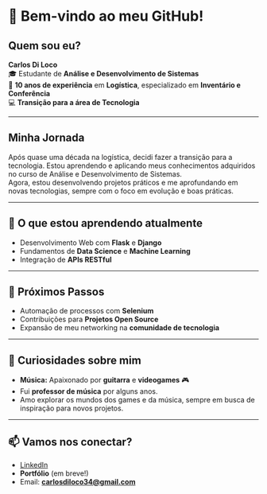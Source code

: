 # 👋 **Bem-vindo ao meu GitHub!**

## **Quem sou eu?**  
**Carlos Di Loco**  
🎓 Estudante de **Análise e Desenvolvimento de Sistemas**  
🚛 **10 anos de experiência** em **Logística**, especializado em **Inventário e Conferência**  
💻 **Transição para a área de Tecnologia**

---

## **Minha Jornada**  
Após quase uma década na logística, decidi fazer a transição para a tecnologia. Estou aprendendo e aplicando meus conhecimentos adquiridos no curso de Análise e Desenvolvimento de Sistemas.  
Agora, estou desenvolvendo projetos práticos e me aprofundando em novas tecnologias, sempre com o foco em evolução e boas práticas.

---

## 🚀 **O que estou aprendendo atualmente**
- Desenvolvimento Web com **Flask** e **Django**  
- Fundamentos de **Data Science** e **Machine Learning**  
- Integração de **APIs RESTful**

---

## 🌱 **Próximos Passos**
- Automação de processos com **Selenium**  
- Contribuições para **Projetos Open Source**  
- Expansão de meu networking na **comunidade de tecnologia**

---

## 🎸 **Curiosidades sobre mim**  
- **Música:** Apaixonado por **guitarra** e **videogames** 🎮  
- Fui **professor de música** por alguns anos.  
- Amo explorar os mundos dos games e da música, sempre em busca de inspiração para novos projetos.

---

## 📫 **Vamos nos conectar?**
- [LinkedIn](https://www.linkedin.com/in/carlos-di-loco-12a379161/)  
- **Portfólio** (em breve!)  
- Email: **carlosdiloco34@gmail.com**
